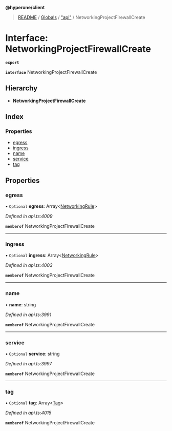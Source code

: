 **@hyperone/client**

> [README](../README.md) / [Globals](../globals.md) / ["api"](../modules/_api_.md) / NetworkingProjectFirewallCreate

# Interface: NetworkingProjectFirewallCreate

**`export`** 

**`interface`** NetworkingProjectFirewallCreate

## Hierarchy

* **NetworkingProjectFirewallCreate**

## Index

### Properties

* [egress](_api_.networkingprojectfirewallcreate.md#egress)
* [ingress](_api_.networkingprojectfirewallcreate.md#ingress)
* [name](_api_.networkingprojectfirewallcreate.md#name)
* [service](_api_.networkingprojectfirewallcreate.md#service)
* [tag](_api_.networkingprojectfirewallcreate.md#tag)

## Properties

### egress

• `Optional` **egress**: Array\<[NetworkingRule](_api_.networkingrule.md)>

*Defined in api.ts:4009*

**`memberof`** NetworkingProjectFirewallCreate

___

### ingress

• `Optional` **ingress**: Array\<[NetworkingRule](_api_.networkingrule.md)>

*Defined in api.ts:4003*

**`memberof`** NetworkingProjectFirewallCreate

___

### name

•  **name**: string

*Defined in api.ts:3991*

**`memberof`** NetworkingProjectFirewallCreate

___

### service

• `Optional` **service**: string

*Defined in api.ts:3997*

**`memberof`** NetworkingProjectFirewallCreate

___

### tag

• `Optional` **tag**: Array\<[Tag](_api_.tag.md)>

*Defined in api.ts:4015*

**`memberof`** NetworkingProjectFirewallCreate
